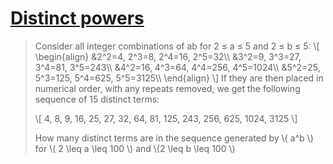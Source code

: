 # [Distinct powers](https://projecteuler.net/problem=29)

> Consider all integer combinations of ab for 2 ≤ a ≤ 5 and 2 ≤ b ≤ 5:
> \\[
> \begin{align}
> &2^2=4, 2^3=8, 2^4=16, 2^5=32\\\\
> &3^2=9, 3^3=27, 3^4=81, 3^5=243\\\\
> &4^2=16, 4^3=64, 4^4=256, 4^5=1024\\\\
> &5^2=25, 5^3=125, 5^4=625, 5^5=3125\\\\
> \end{align}
> \\]
> If they are then placed in numerical order, with any repeats removed, we
> get the following sequence of 15 distinct terms:
>
> \\[ 4, 8, 9, 16, 25, 27, 32, 64, 81, 125, 243, 256, 625, 1024, 3125 \\]
>
> How many distinct terms are in the sequence generated by \\( a^b \\) for
> \\( 2 \leq a \leq 100 \\) and \\(2 \leq b \leq 100 \\) 
